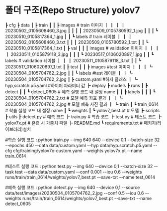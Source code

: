 # 폴더 구조(Repo Structure) yolov7
 ┣ cfg
 ┣ data
 ┃ ┣ train
 ┃ ┃ ┣ images # train 이미지
 ┃ ┃ ┃ ┃ 20230502_0105608460_3.jpg
 ┃ ┃ ┃ ┃ 20230509_0105780592_1.jpg
 ┃ ┃ ┃ ┗ 20230510_0105817364_1.jpg
 ┃ ┃ ┗ labels # train 레이블
 ┃ ┃   ┃ 20230502_0105608460_3.txt
 ┃ ┃   ┃ 20230509_0105780592_1.txt
 ┃ ┃   ┗ 20230510_0105817364_1.txt
 ┃ ┣ val
 ┃ ┃ ┃ images # validation 이미지
 ┃ ┃ ┃ ┃ 20230511_0105879118_3.jpg
 ┃ ┃ ┃ ┗ 20230517_0106020897_1.jpg
 ┃ ┃ ┗ labels # validation 레이블
 ┃ ┃   ┃ 20230511_0105879118_3.txt
 ┃ ┃   ┗ 20230517_0106020897_1.txt
 ┃ ┣ test
 ┃ ┃ ┣ images #test 이미지
 ┃ ┃ ┃ ┗ 20230504_0105704762_2.jpg
 ┃ ┃ ┗ labels #test 레이블
 ┃ ┃   ┗ 20230504_0105704762_2.jpg
 ┃ ┣ custom.yaml #하자 클래스
 ┃ ┗ hyp,scratch.p5.yaml #하이퍼 파라미터 값
 ┣ deploy
 ┣ models
 ┣ runs
 ┃ ┣ detect
 ┃ ┃ ┗ detect_0605 # 예측 실행 코드 내 설정 name
 ┃ ┃   ┣ labels
 ┃ ┃   ┃ ┗ 20230504_0105704762_2.txt # 모델 예측 좌표 결과
 ┃ ┃   ┗ 20230504_0105704762_2.jpg # 모델 예측 사진 결과
 ┃ ┗ train
 ┃   ┗ train_0614 # 학습 실행 코드 내 설정 name
 ┃     ┗ weights
 ┃       ┗ yolov7_best.pt # 모델
 ┣ scripts
 ┣ utils
 ┣ detect.py # 예측 코드
 ┣ train.py # 학습 코드
 ┣ test.py # 테스트 코드
 ┣ yolov7x.pt # 훈련 시 가중치 파일
 ┣ README.md
 ┗ requirements.txt # 패키지(라이브러리)설치


 #학습 실행 코드 : python train.py --img 640 640 --device 0,1 --batch-size 32 --epochs 450 --data data/custom.yaml --hyp data/hyp.scratch.p5.yaml --cfg cfg/training/yolov7x-custom.yaml --weights yolov7x.pt --name train_0614

 #테스트 실행 코드 : python test.py --img 640 --device 0,1 --batch-size 32 --task test --data data/custom.yaml --conf 0.001 --iou 0.6 --weights runs/train/train_0614/weights/yolov7_best.pt --save-txt --name test_0614

 #예측 실행 코드 : python detect.py --img 640 --device 0,1 --source data/test/images/20230504_0105704762_2.jpg --conf 0.5 --iou 0.6 --weights runs/train/train_0614/weights/yolov7_best.pt --save-txt --name detect_0605



